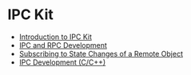 # IPC Kit<!--ipc-kit-->

- [Introduction to IPC Kit](ipc-rpc-overview.md)
- [IPC and RPC Development](ipc-rpc-development-guideline.md)
- [Subscribing to State Changes of a Remote Object](subscribe-remote-state.md)
- [IPC Development (C/C++)](ipc-capi-development-guideline.md)
